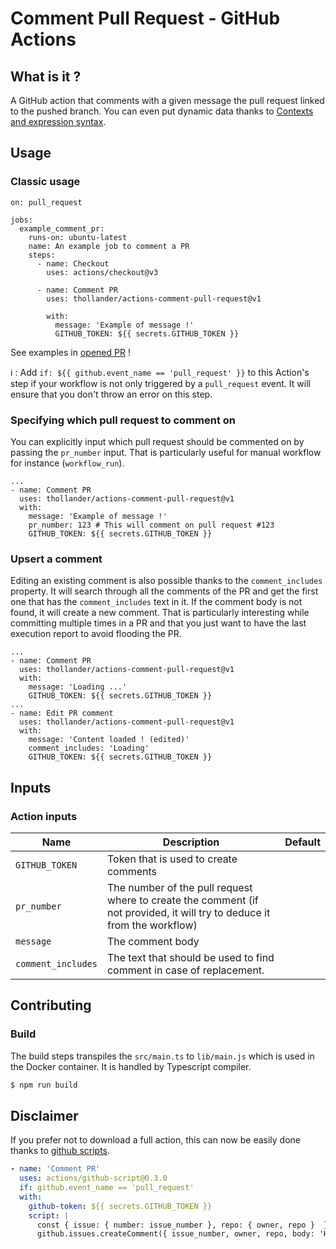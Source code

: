 # Comment Pull Request - GitHub Actions

## What is it ?

A GitHub action that comments with a given message the pull request linked to the pushed branch.
You can even put dynamic data thanks to [Contexts and expression syntax](https://help.github.com/en/actions/automating-your-workflow-with-github-actions/contexts-and-expression-syntax-for-github-actions).

## Usage

### Classic usage

```
on: pull_request

jobs:
  example_comment_pr:
    runs-on: ubuntu-latest
    name: An example job to comment a PR
    steps:
      - name: Checkout
        uses: actions/checkout@v3

      - name: Comment PR
        uses: thollander/actions-comment-pull-request@v1

        with:
          message: 'Example of message !'
          GITHUB_TOKEN: ${{ secrets.GITHUB_TOKEN }}
```

See examples in [opened PR](https://github.com/thollander/actions-comment-pull-request/pulls) !

:information_source: : Add `if: ${{ github.event_name == 'pull_request' }}` to this Action's step if your workflow is not only triggered by a `pull_request` event. It will ensure that you don't throw an error on this step.

### Specifying which pull request to comment on

You can explicitly input which pull request should be commented on by passing the `pr_number` input.
That is particularly useful for manual workflow for instance (`workflow_run`).

```
...
- name: Comment PR
  uses: thollander/actions-comment-pull-request@v1
  with:
    message: 'Example of message !'
    pr_number: 123 # This will comment on pull request #123
    GITHUB_TOKEN: ${{ secrets.GITHUB_TOKEN }}
```


### Upsert a comment

Editing an existing comment is also possible thanks to the `comment_includes` property. 
It will search through all the comments of the PR and get the first one that has the `comment_includes` text in it.
If the comment body is not found, it will create a new comment.
That is particularly interesting while committing multiple times in a PR and that you just want to have the last execution report to avoid flooding the PR. 

```
...
- name: Comment PR
  uses: thollander/actions-comment-pull-request@v1
  with:
    message: 'Loading ...'
    GITHUB_TOKEN: ${{ secrets.GITHUB_TOKEN }}
...
- name: Edit PR comment
  uses: thollander/actions-comment-pull-request@v1
  with:
    message: 'Content loaded ! (edited)'
    comment_includes: 'Loading'
    GITHUB_TOKEN: ${{ secrets.GITHUB_TOKEN }}
```

## Inputs 

### Action inputs

| Name | Description | Default |
| --- | --- | --- |
| `GITHUB_TOKEN` | Token that is used to create comments | |
| `pr_number` | The number of the pull request where to create the comment (if not provided, it will try to deduce it from the workflow) | |
| `message` | The comment body | |
| `comment_includes` | The text that should be used to find comment in case of replacement. | |

## Contributing

### Build

The build steps transpiles the `src/main.ts` to `lib/main.js` which is used in the Docker container.
It is handled by Typescript compiler.

```sh
$ npm run build
```

## Disclaimer

If you prefer not to download a full action, this can now be easily done thanks to [github scripts](https://github.com/actions/github-script).

```yml
- name: 'Comment PR'
  uses: actions/github-script@0.3.0
  if: github.event_name == 'pull_request'
  with:
    github-token: ${{ secrets.GITHUB_TOKEN }}
    script: |
      const { issue: { number: issue_number }, repo: { owner, repo }  } = context;
      github.issues.createComment({ issue_number, owner, repo, body: 'Hello world ! 👋' });
```
